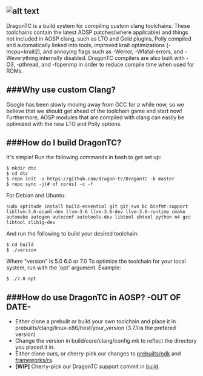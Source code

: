 ![alt text](http://imgur.com/gFcFcZ7.png)
-----------------
DragonTC is a build system for compiling custom clang toolchains. These toolchains contain the latest AOSP patches(where applicable) and things not included in AOSP clang, such as LTO and Gold plugins, Polly compiled and automatically linked into tools, improved krait optimizations (-mcpu=krait2), and annoying flags such as -Werror, -Wfatal-errors, and -Weverything internally disabled. DragonTC compilers are also built with -O3, -pthread, and -fopenmp in order to reduce compile time when used for ROMs.

###Why use custom Clang?
------------------------
Google has been slowly moving away from GCC for a while now, so we believe that we should get ahead of the toolchain game and start now! Furthermore, AOSP modules that are compiled with clang can easily be optimized with the new LTO and Polly options.

###How do I build DragonTC?
---------------------------
It's simple! Run the following commands in bash to get set up:
```
$ mkdir dtc
$ cd dtc
$ repo init -u https://github.com/dragon-tc/DragonTC -b master
$ repo sync -j(# of cores) -c -f
```
For Debian and Ubuntu:
```
sudo aptitude install build-essential git git-svn bc binfmt-support libllvm-3.6-ocaml-dev llvm-3.6 llvm-3.6-dev llvm-3.6-runtime cmake automake autogen autoconf autotools-dev libtool shtool python m4 gcc libtool zlib1g-dev
```

And run the following to build your desired toolchain:
```
$ cd build
$ ./version
```
Where "version" is 5.0 6.0 or 7.0
To optimize the toolchain for your local system, run with the 'opt' argument. Example:
```
$ ./7.0 opt
```
###How do use DragonTC in AOSP? -OUT OF DATE-
-------------------------------
* Either clone a prebuilt or build your own toolchain and place it in prebuilts/clang/linux-x86/host/your_version (3.7.1 is the prefered version)
* Change the version in build/core/clang/config.mk to reflect the directory you placed it in. 
* Either clone ours, or cherry-pick our changes to [prebuilts/ndk](https://github.com/dragon-tc/android_prebuilts_ndk/commits/master) and [frameworks/rs](https://github.com/dragon-tc/android_frameworks_rs/commits/master).
* **[WIP]** Cherry-pick our DragonTC support commit in [build](https://github.com/dragon-tc/android_build/commit/c020e9a1abb543fc687ccd49bb1d1ab95acc75cf).

